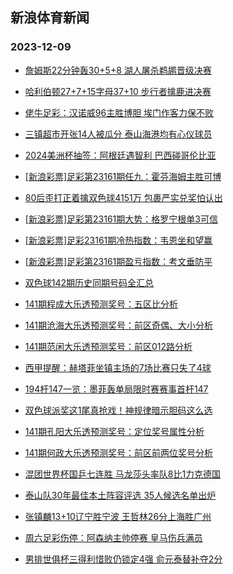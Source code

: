 ## 新浪体育新闻 
### 2023-12-09

+ [詹姆斯22分钟轰30+5+8 湖人屠杀鹈鹕晋级决赛](https://sports.sina.com.cn/basketball/nba/2023-12-08/doc-imzxhnec0954434.shtml)

+ [哈利伯顿27+7+15字母37+10 步行者擒鹿进决赛](https://sports.sina.com.cn/basketball/nba/2023-12-08/doc-imzxhfwc7537684.shtml)

+ [佬牛足彩：汉诺威96主胜博胆 埃门作客力保不败](https://sports.sina.com.cn/l/2023-12-08/doc-imzxhfvy8472727.shtml)

+ [三镇超市开张14人被瓜分 泰山海港均有心仪球员](https://sports.sina.com.cn/china/2023-12-08/doc-imzxhfwf1037817.shtml)

+ [2024美洲杯抽签：阿根廷遇智利 巴西碰哥伦比亚](https://sports.sina.com.cn/g/pl/2023-12-08/doc-imzxhfwc7564794.shtml)

+ [[新浪彩票]足彩第23161期任九：霍芬海姆主胜可博](https://sports.sina.com.cn/l/2023-12-08/doc-imzxfzqf7653190.shtml)

+ [80后歪打正着擒双色球4151万 包裹严实兑奖怕认出](https://sports.sina.com.cn/l/2023-12-08/doc-imzxfzqa8582642.shtml)

+ [[新浪彩票]足彩第23161期大势：格罗宁根单3可信](https://sports.sina.com.cn/l/2023-12-08/doc-imzxfzqe0875632.shtml)

+ [[新浪彩票]足彩23161期冷热指数：韦恩坐和望赢](https://sports.sina.com.cn/l/2023-12-08/doc-imzxfzqf7654389.shtml)

+ [[新浪彩票]足彩第23161期盈亏指数：考文垂防平](https://sports.sina.com.cn/l/2023-12-08/doc-imzxfzqf7654036.shtml)

+ [双色球142期历史同期号码全汇总](https://sports.sina.com.cn/l/2023-12-08/doc-imzxhsmz0851335.shtml)

+ [141期程成大乐透预测奖号：五区比分析](https://sports.sina.com.cn/l/2023-12-08/doc-imzxhncz7461647.shtml)

+ [141期沧海大乐透预测奖号：前区奇偶、大小分析](https://sports.sina.com.cn/l/2023-12-08/doc-imzxhnec0935657.shtml)

+ [141期范闲大乐透预测奖号：前区012路分析](https://sports.sina.com.cn/l/2023-12-08/doc-imzxhncw8384625.shtml)

+ [西甲提醒：赫塔菲坐镇主场的7场比赛只失了4球](https://sports.sina.com.cn/l/2023-12-08/doc-imzxhfwc7562313.shtml)

+ [194杆147一览：墨菲轰单局限时赛赛事首杆147](https://sports.sina.com.cn/others/snooker/2023-12-08/doc-imzxhfwf1013449.shtml)

+ [双色球派奖这1尾真抢戏！神规律暗示胆码这么选](https://sports.sina.com.cn/l/2023-12-08/doc-imzxhncz7468714.shtml)

+ [141期孔阳大乐透预测奖号：定位奖号属性分析](https://sports.sina.com.cn/l/2023-12-08/doc-imzxhnec0936737.shtml)

+ [141期何政大乐透预测奖号：前区前两位奖号分析](https://sports.sina.com.cn/l/2023-12-08/doc-imzxhnec0935749.shtml)

+ [混团世界杯国乒七连胜 马龙莎头率队8比1力克德国](https://sports.sina.com.cn/others/pingpang/2023-12-08/doc-imzxiprn0225260.shtml)

+ [泰山队30年最佳本土阵容评选 35人候选名单出炉](https://sports.sina.com.cn/china/2023-12-08/doc-imzxhfvy8485254.shtml)

+ [张镇麟13+10辽宁胜宁波 王哲林26分上海胜广州](https://sports.sina.com.cn/basketball/cba/2023-12-08/doc-imzxiiit0576283.shtml)

+ [周六足彩伤停：阿森纳主帅停赛 皇马伤兵满员](https://sports.sina.com.cn/l/2023-12-08/doc-imzxiazq8094326.shtml)

+ [男排世俱杯三得利惜败仍锁定4强 俞元泰替补夺2分](https://sports.sina.com.cn/others/volleyball/2023-12-08/doc-imzxfzqf7646979.shtml)

